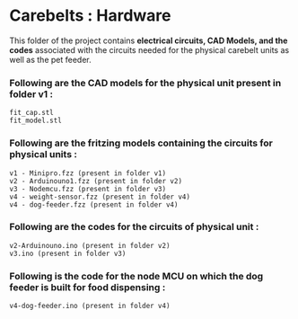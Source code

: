 # Carebelts : Hardware


This folder of the project contains **electrical circuits, CAD Models, and the codes** associated with the circuits needed for the physical carebelt units as well as the pet feeder.


### Following are the CAD models for the physical unit present in folder v1 :
```
fit_cap.stl
fit_model.stl
```
### Following are the fritzing models containing the circuits for physical units :

```
v1 - Minipro.fzz (present in folder v1)
v2 - Arduinouno1.fzz (present in folder v2)
v3 - Nodemcu.fzz (present in folder v3)
v4 - weight-sensor.fzz (present in folder v4)
v4 - dog-feeder.fzz (present in folder v4)
```

### Following are the codes for the circuits of physical unit :
```
v2-Arduinouno.ino (present in folder v2)
v3.ino (present in folder v3)
```

### Following is the code for the node MCU on which the dog feeder is built for food dispensing :
```
v4-dog-feeder.ino (present in folder v4)
```
